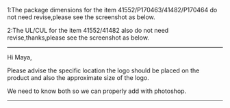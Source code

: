 1:The package dimensions for the item 41552/P170463/41482/P170464 do not need revise,please see the screenshot as below.


2:The UL/CUL for the item 41552/41482 also do not need revise,thanks,please see the screenshot as below.
<hr>

Hi Maya,
 
Please advise the specific location the logo should be placed on the product and also the approximate size of the logo. 
 
We need to know both so we can properly add with photoshop.
<hr>
